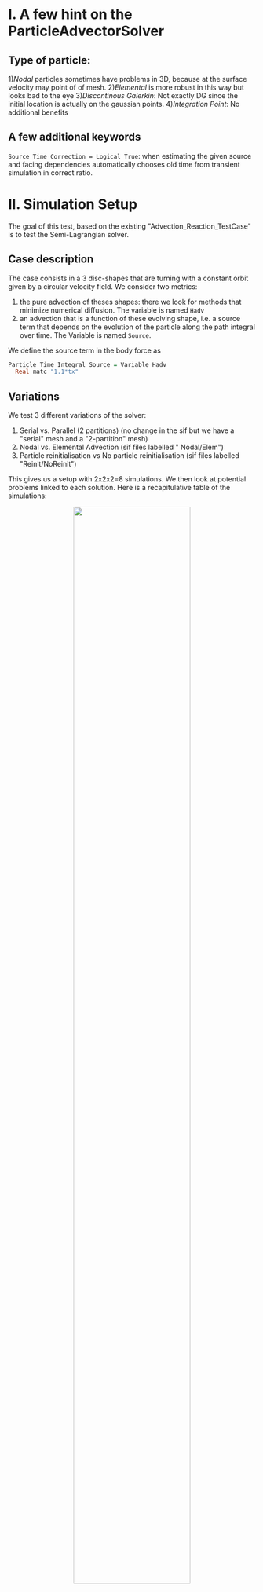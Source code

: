 # I. A few hint on the ParticleAdvectorSolver

## Type of particle:

1)*Nodal* particles sometimes have problems in 3D, because at the surface velocity may point of of mesh. 
2)*Elemental* is more robust in this way but looks bad to the eye
3)*Discontinous Galerkin*: Not exactly DG since the initial location is actually on the gaussian points.
4)*Integration Point*: No additional benefits

## A few additional keywords

`Source Time Correction = Logical True`: when estimating the given source and facing dependencies automatically chooses old time from transient simulation in correct ratio.


# II.  Simulation Setup

The goal of this test, based on the existing "Advection_Reaction_TestCase" is to test the Semi-Lagrangian solver.

## Case description

The case consists in a 3 disc-shapes that are turning with a constant orbit given by a circular velocity field. We consider two metrics:

1) the pure advection of theses shapes: there we look for methods that minimize numerical diffusion. The variable is named `Hadv`
2) an advection that is a function of these evolving shape, i.e. a source term that depends on the evolution of the particle along the path integral over time. The Variable is named `Source`. 

We define the source term in the body force as

```f90
Particle Time Integral Source = Variable Hadv
  Real matc "1.1*tx"
``` 

## Variations

We test 3 different variations of the solver:

1) Serial vs. Parallel (2 partitions) (no change in the sif but we have a "serial" mesh and a "2-partition" mesh)
2) Nodal vs. Elemental Advection (sif files labelled " Nodal/Elem")
3) Particle reinitialisation vs No particle reinitialisation (sif files labelled "Reinit/NoReinit")

This gives us a setup with 2x2x2=8 simulations. We then look at potential problems linked to each solution. Here is a recapitulative table of the simulations:

<figure>
<center>
<img src="https://github.com/cmosbeux/Damage/blob/main/AdvReac_Test/Recap_table.png" width=75% height=75%>
</center>
</figure>

 

The folder containing the ".sif" files, USFs, and the mesh  used for each simulation can be found in this repostiroy under the name "AdvReac_TestCase.REF".

# Results

## 1. No Particle Reinitialization

In this case, we set `Reinitialize particles = Logical False`.

Here, the input variable is `HPart` and the solver outputs the advected value `Hadv`. 
We also compute the `Particle Time Integral` that we define as `Source`.

### 1.1 Nodal

The input and output variables are Nodal.
 
#### 1.1.1 Serial

In Serial, `Hadv` is well advected with no loss. `ParticlePathIntegral` evolves upfront the position of the source term `Real matc "1.1*tx"`. Partially linked to the fact that the `Particle Time Integral` advects the `Source` term that depends itself on `Hadv`; but the upfront position looks larger than a1 timestep advection.

<figure>
<center>
<img src="https://github.com/cmosbeux/Damage/blob/main/AdvReac_Test/animations/NoReinit_Nodal_Serial.gif" width=50% height=50%>
<figcaption>Fig. Advected field Hadv (left) and ParticlePathIntegral (right). The grey circles on the right show the Hadv field which is used as a source for ParticlePathIntegral.</figcaption>
</center>
</figure>

#### 1.1.2 Parallel

No problem linked to the parallelisation.

<center>
<img src="https://github.com/cmosbeux/Damage/blob/main/AdvReac_Test/animations/NoReinit_Nodal_Parallel.gif" width=50% height=50%>
</center>

### 1.2 Elemental

The input variable is nodal, the ouput variable is elemental.

#### 1.2.1 Serial

In Serial, `Hadv` is well advected with no loss. `Source` remains to zero over the entire simulation. Notice that if we change `Hadv` for `Hpart` then we have an evolving source term. 

```f90
Particle Time Integral Source = Variable Hpart
  Real matc "1.1*tx"
```

Does `Particle Time Integral Source` needs a Nodal variable as an input?

<center>
<img src="https://github.com/cmosbeux/Damage/blob/main/AdvReac_Test/animations/NoReinit_Elemental_Serial.gif" width=50% height=50%>
</center>

#### 1.2.2 Parallel

No problem lined to the parallelisation.

<img src="https://github.com/cmosbeux/Damage/blob/main/AdvReac_Test/animations/NoReinit_Elemental_Parallel.gif" width=50% height=50%>

## 2. Particle Reinitialization


> **⚠ WARNING** : diffusion related to reinitialization is inherent to the method. This is because reinitialization requires to reinterploate the input field to the particles. 
> Diffusion should decrease with mesh size.
> Diffusion can be decreases when following particles with very long timesteps. 
> The reinitialization should be avoided if possible (no reinitialization every timestep).

 
In this case, we set `Reinitialize particles = Logical True`.
Here, the input variable is `HPart` and the solver outputs the advected value `Hadv`. We then udpate `Hpart= Equals Hadv` in the bodyforce using the `UpdateExported` solver. 

We also compute the `Particle Time Integral` that we define as `Source`. 

### 2.1 Nodal 

### 2.1.1  Serial

Here we notice a clear numerical diffusion. Each timesetp uses the new interpolated `Hpart` as a restart and we loose information. The ParticlePathIntegral seems to work great.

<center>
<img src="https://github.com/cmosbeux/Damage/blob/main/AdvReac_Test/animations/Reinit_Nodal_Serial.gif" width=50% height=50%>
</center>

### 2.1.2 Parallel

Parallelization of the ParticlePathIntegral seems to have indexation problems, the field directly evolves in a "speckled" pattern.

<center>
<img src="https://github.com/cmosbeux/Damage/blob/main/AdvReac_Test/animations/Reinit_Nodal_Parallel.gif" width=50% height=50%>
</center>

### 2.2 Elemental


<center>
<img src="https://github.com/cmosbeux/Damage/blob/main/AdvReac_Test/animations/Reinit_Elemental_Serial.gif" width=50% height=50%>
</center>

### 2.2.1 Serial

Important numerical diffusion linked to the reinitilization and problem with the ParticlePathIntegral that remains to zero. 

<center>
<img src="https://github.com/cmosbeux/Damage/blob/main/AdvReac_Test/animations/Reinit_Elemental_Parallel.gif" width=50% height=50%>
</center>

### 2.2.2 Parallel

No particular issue linked to the parallelisation. 

<center>
<img src="https://github.com/cmosbeux/Damage/blob/main/AdvReac_Test/animations/Reinit_Elemental_Parallel.gif" width=50% height=50%>
</center>

# Restarts

Here we check how the different implementations handle restart files. We show one example of a problem linked to the restart, i.e. the `ParticlePathIntegral` that does not account for initial conditions. For that, we restart the simulation at half-time (after a rotation of 180 degree). 

The restart is executed from the cass 1.1.1 (i.e. No Reinitialisation / Nodal / Serial). Problem: the "input" variable is intialized with `Particle Time Integral = Equals Source`. `Source` is the result of the previous simulation but is not accounted for.
<center>
<img src="https://github.com/cmosbeux/Damage/blob/main/AdvReac_Test/animations/Restart_NoReinit_Nodal_Serial.gif" width=50% height=50%>
</center>

Currently, the `SUBROUTINE ParticlePathIntegral` does not initialize the particle to an inital condition, integrating this to the subroutine would be very useful.



